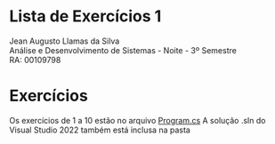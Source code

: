 # Lista de Exercícios 1
Jean Augusto Llamas da Silva  
Análise e Desenvolvimento de Sistemas - Noite - 3º Semestre  
RA: 00109798

# Exercícios
Os exercícios de 1 a 10 estão no arquivo [Program.cs](backend_listaexercicios/Program.cs)
A solução .sln do Visual Studio 2022 também está inclusa na pasta
